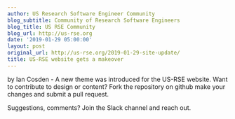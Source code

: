 ```yaml
---
author: US Research Software Engineer Community
blog_subtitle: Community of Research Software Engineers
blog_title: US RSE Community
blog_url: http://us-rse.org
date: '2019-01-29 05:00:00'
layout: post
original_url: http://us-rse.org/2019-01-29-site-update/
title: US-RSE website gets a makeover
---
```


by Ian Cosden - 
          A new theme was introduced for the US-RSE website.  Want to contribute to design or content?  Fork the repository on github make your changes and submit a pull request.

Suggestions, comments?  Join the Slack channel and reach out.